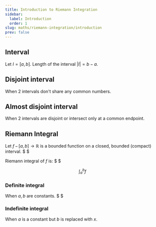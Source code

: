 ```yaml
---
title: Introduction to Riemann Integration
sidebar:
  label: Introduction
  order: 1
slug: maths/riemann-integration/introduction
prev: false
---
```


## Interval

Let $I=[a,b]$. Length of the interval $\lvert{I}\rvert=b-a$.

## Disjoint interval

When 2 intervals don't share any common numbers.

## Almost disjoint interval

When 2 intervals are disjoint or intersect only at a common endpoint.

## Riemann Integral

Let $f\,-\,[a,b]\rightarrow\mathbb{R}$ is a bounded function on a closed,
bounded (compact) interval. $ $

Riemann integral of $f$ is: $ $

```math
\int_{a}^{b}{f}
```

### Definite integral

When $a,b$ are constants. $ $

### Indefinite integral

When $a$ is a constant but $b$ is replaced with $x$.
